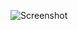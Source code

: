 ![Screenshot](https://raw.githubusercontent.com/Cryakl/Ultimate-RAT-Collection/refs/heads/main/SplinterRat/Screenshot.png)
